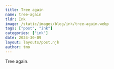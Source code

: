 ```yaml
---
title: Tree again
name: tree-again
tldr: Ink
image: /static/images/blog/ink/tree-again.webp
tags: ["post", "ink"]
categories: ["ink"]
date: 2024-30-09
layout: layouts/post.njk
author: tmo
---
```


Tree again.
